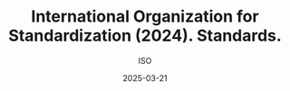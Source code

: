 ---
title: 'International Organization for Standardization (2024). Standards.'
author: 'ISO'
publisher: 'International Organization for Standardization'
type: 'standards'
date: '2025-03-21'
projects:
    - All Standards With Us
url: 'https://www.iso.org/standards.html'
---